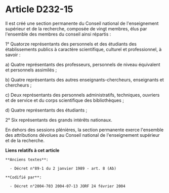 # Article D232-15

Il est créé une section permanente du Conseil national de l'enseignement supérieur et de la recherche, composée de vingt
membres, élus par l'ensemble des membres du conseil ainsi répartis :

1° Quatorze représentants des personnels et des étudiants des établissements publics à caractère scientifique, culturel et
professionnel, à savoir :

a) Quatre représentants des professeurs, personnels de niveau équivalent et personnels assimilés ;

b) Quatre représentants des autres enseignants-chercheurs, enseignants et chercheurs ;

c) Deux représentants des personnels administratifs, techniques, ouvriers et de service et du corps scientifique des
bibliothèques ;

d) Quatre représentants des étudiants ;

2° Six représentants des grands intérêts nationaux.

En dehors des sessions plénières, la section permanente exerce l'ensemble des attributions dévolues au Conseil national de
l'enseignement supérieur et de la recherche.

**Liens relatifs à cet article**

	**Anciens textes**:

	  - Décret n°89-1 du 2 janvier 1989 - art. 8 (Ab)

	**Codifié par**:

	  - Décret n°2004-703 2004-07-13 JORF 24 février 2004
